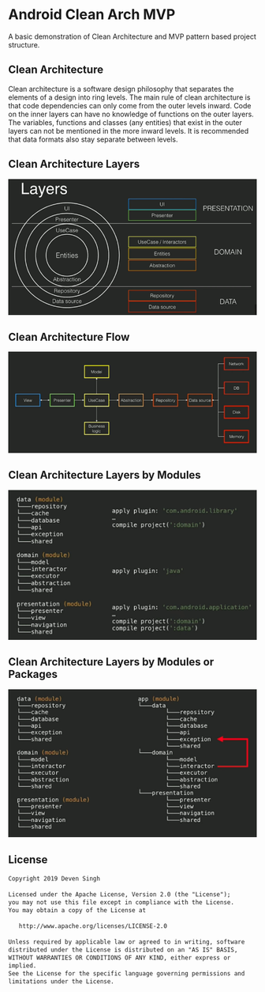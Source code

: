 # Android Clean Arch MVP

A basic demonstration of Clean Architecture and MVP pattern based project structure.

Clean Architecture
-----------------
Clean architecture is a software design philosophy that separates the elements of a design into ring levels. The main rule of clean architecture is that code dependencies can only come from the outer levels inward. Code on the inner layers can have no knowledge of functions on the outer layers. The variables, functions and classes (any entities) that exist in the outer layers can not be mentioned in the more inward levels. It is recommended that data formats also stay separate between levels.

Clean Architecture Layers
-------------------------

![](https://github.com/devendroid/X-Data/blob/master/Android-CleanArch-MVP/layers.png)


Clean Architecture Flow
-----------------------
![](https://github.com/devendroid/X-Data/blob/master/Android-CleanArch-MVP/flow.png)




Clean Architecture Layers by Modules
------------------------------------
![](https://github.com/devendroid/X-Data/blob/master/Android-CleanArch-MVP/layers-by-module.png)



Clean Architecture Layers by Modules or Packages
------------------------------------------------
![](https://github.com/devendroid/X-Data/blob/master/Android-CleanArch-MVP/layers-by-types.png)

License
--------

    Copyright 2019 Deven Singh

    Licensed under the Apache License, Version 2.0 (the "License");
    you may not use this file except in compliance with the License.
    You may obtain a copy of the License at

       http://www.apache.org/licenses/LICENSE-2.0

    Unless required by applicable law or agreed to in writing, software
    distributed under the License is distributed on an "AS IS" BASIS,
    WITHOUT WARRANTIES OR CONDITIONS OF ANY KIND, either express or implied.
    See the License for the specific language governing permissions and
    limitations under the License.